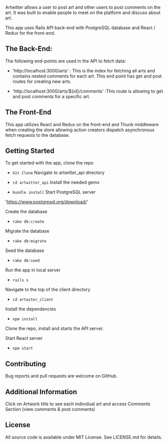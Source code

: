 Artwitter allows a user to post art and other users to post comments on the art. It was built to enable people to meet on the platform and discuss about art.

This app uses Rails API back-end with PostgreSQL database and React / Redux for the front-end.



## The Back-End:

The following end-points are used in the API to fetch data:

* 'http://localhost:3000/arts' : This is the index for fetching all arts and contains nested comments for each art. This end point has get and post routes for creating new arts.

* 'http://localhost:3000/arts/${id}/comments' :This route is allowing to get and post comments for a specific art.

## The Front-End

This app utilizes React and Redux on the front-end and Thunk middleware when creating the store allowing action creators dispatch asynchronous fetch requests to the database.

## Getting Started
To get started with the app, clone the repo

* `Git Clone`
Navigate to artwitter_api directory

* `cd artwitter_api`
Install the needed gems

* `bundle install`
Start PostgreSQL server

'https://www.postgresql.org/download/'

Create the database

* `rake db:create`

Migrate the database

* `rake db:migrate`

Seed the database

* `rake db:seed`

Run the app in local server

* `rails s`

Navigate to the top of the client directory

* `cd artwiter_client`

Install the dependencies

* `npm install`

Clone the repo, install and starts the API server.

Start React server

* `npm start`

## Contributing

Bug reports and pull requests are welcome on GitHub.


## Additional Information
Click on Artwork title to see each individual art and access Comments Section (view comments & post comments)

## License

All source code is available under MIT License. See LICENSE.md for details.